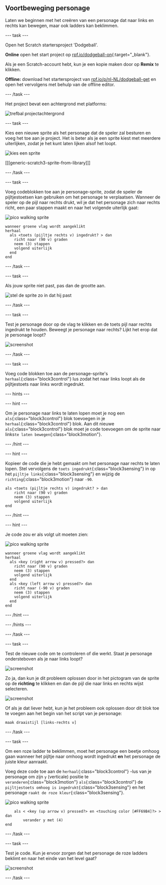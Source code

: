 ## Voortbeweging personage

Laten we beginnen met het creëren van een personage dat naar links en rechts kan bewegen, maar ook ladders kan beklimmen.

--- task ---

Open het Scratch startersproject 'Dodgeball'.

**Online** open het start project op [rpf.io/dodgeball-on](https://rpf.io/dodgeball-on){:target="_blank"}.

Als je een Scratch-account hebt, kun je een kopie maken door op **Remix** te klikken.

**Offline:** download het startersproject van [rpf.io/p/nl-NL/dodgeball-get](https://rpf.io/p/nl-NL/dodgeball-get) en open het vervolgens met behulp van de offline editor.

--- /task ---

Het project bevat een achtergrond met platforms:

![trefbal projectachtergrond](images/dodge-background.png)

--- task ---

Kies een nieuwe sprite als het personage dat de speler zal besturen en voeg het toe aan je project. Het is beter als je een sprite kiest met meerdere uiterlijken, zodat je het kunt laten lijken alsof het loopt.

![kies een sprite](images/dodge-characters.png)

[[[generic-scratch3-sprite-from-library]]]

--- /task ---

--- task ---

Voeg codeblokken toe aan je personage-sprite, zodat de speler de pijltjestoetsen kan gebruiken om het personage te verplaatsen. Wanneer de speler op de pijl naar rechts drukt, wil je dat het personage zich naar rechts richt, een paar stappen maakt en naar het volgende uiterlijk gaat:

![pico walking sprite](images/pico_walking_sprite.png)

```blocks3
wanneer groene vlag wordt aangeklikt
herhaal 
  als <toets (pijltje rechts v) ingedrukt? > dan 
    richt naar (90 v) graden
    neem (3) stappen
    volgend uiterlijk
  end
end
```

--- /task ---

--- task ---

Als jouw sprite niet past, pas dan de grootte aan.

![stel de sprite zo in dat hij past](images/dodge-sprite-size-annotated.png)

--- /task ---

--- task ---

Test je personage door op de vlag te klikken en de toets pijl naar rechts ingedrukt te houden. Beweegt je personage naar rechts? Lijkt het erop dat je personage loopt?

![screenshot](images/dodge-walking.png)

--- /task ---

--- task ---

Voeg code blokken toe aan de personage-sprite's `herhaal`{:class="block3control"} lus zodat het naar links loopt als de pijltjestoets naar links wordt ingedrukt.

--- hints ---


--- hint ---

Om je personage naar links te laten lopen moet je nog een `als`{:class="block3control"} blok toevoegen in je `herhaal`{:class="block3control"} blok. Aan dit nieuwe `als`{:class="block3control"} blok moet je code toevoegen om de sprite naar links`te laten bewegen`{:class="block3motion"}.

--- /hint ---

--- hint ---

Kopieer de code die je hebt gemaakt om het personage naar rechts te laten lopen. Stel vervolgens de `toets ingedrukt`{:class="block3sensing"} in op het `pijltje links`{:class="block3sensing"} en wijzig de `richting`{:class="block3motion"} naar `-90`.

```blocks3
als <toets (pijltje rechts v) ingedrukt? > dan 
    richt naar (90 v) graden
    neem (3) stappen
    volgend uiterlijk
end
```

--- /hint ---

--- hint ---

Je code zou er als volgt uit moeten zien:

![pico walking sprite](images/pico_walking_sprite.png)

```blocks3
wanneer groene vlag wordt aangeklikt
herhaal 
  als <key (right arrow v) pressed?> dan 
    richt naar (90 v) graden
    neem (3) stappen
    volgend uiterlijk
  end
  als <key (left arrow v) pressed?> dan 
    richt naar (-90 v) graden
    neem (3) stappen
    volgend uiterlijk
  end
end
```

--- /hint ---

--- /hints ---

--- /task ---

--- task ---

Test de nieuwe code om te controleren of die werkt. Staat je personage ondersteboven als je naar links loopt?

![screenshot](images/dodge-upside-down.png)

Zo ja, dan kun je dit probleem oplossen door in het pictogram van de sprite op de **richting** te klikken en dan de pijl die naar links en rechts wijst selecteren.

![screenshot](images/dodge-left-right-annotated.png)

Of als je dat liever hebt, kun je het probleem ook oplossen door dit blok toe te voegen aan het begin van het script van je personage:

```blocks3
maak draaistijl [links-rechts v]
```

--- /task ---

--- task ---

Om een roze ladder te beklimmen, moet het personage een beetje omhoog gaan wanneer het pijltje naar omhoog wordt ingedrukt **en** het personage de juiste kleur aanraakt.

Voeg deze code toe aan de `herhaal`{:class="block3control"} -lus van je personage om zijn `y` (verticale) positie te `veranderen`{:class="block3motion"} `als`{:class="block3control"} de `pijltjestoets omhoog is ingedrukt`{:class="block3sensing"} en het personage `raakt de roze kleur`{:class="block3sensing"}.

![pico walking sprite](images/pico_walking_sprite.png)

```blocks3
    als < <key (up arrow v) pressed?> en <touching color [#FF69B4]?> > dan
        verander y met (4)
end
```

--- /task ---

--- task ---

Test je code. Kun je ervoor zorgen dat het personage de roze ladders beklimt en naar het einde van het level gaat?

![screenshot](images/dodge-test-character.png)

--- /task ---
